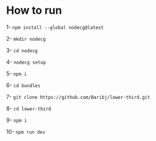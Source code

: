 # How to run

1- `npm install --global nodecg@latest`

2- `mkdir nodecg`

3- `cd nodecg`

4- `nodecg setup`

5- `npm i`

6- `cd bundles`

7- `git clone https://github.com/Baribj/lower-third.git`

8- `cd lower-third`

9- `npm i`

10- `npm run dev`
